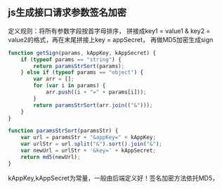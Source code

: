 ## js生成接口请求参数签名加密

定义规则：将所有参数字段按首字母排序， 拼接成key1 = value1 & key2 = value2的格式，再在末尾拼接上key = appSecret， 再做MD5加密生成sign
```javascript
function getSign(params, kAppKey, kAppSecret) {
    if (typeof params == "string") {
        return paramsStrSort(params);
    } else if (typeof params == "object") {
        var arr = [];
        for (var i in params) {
            arr.push((i + "=" + params[i]));
        }
        return paramsStrSort(arr.join(("&")));
    }
}

function paramsStrSort(paramsStr) {
    var url = paramsStr + "&appKey=" + kAppKey;
    var urlStr = url.split("&").sort().join("&");
    var newUrl = urlStr + '&key=' + kAppSecret;
    return md5(newUrl);
}
```
kAppKey,kAppSecret为常量，一般由后端定义好！签名加密方法依托MD5，